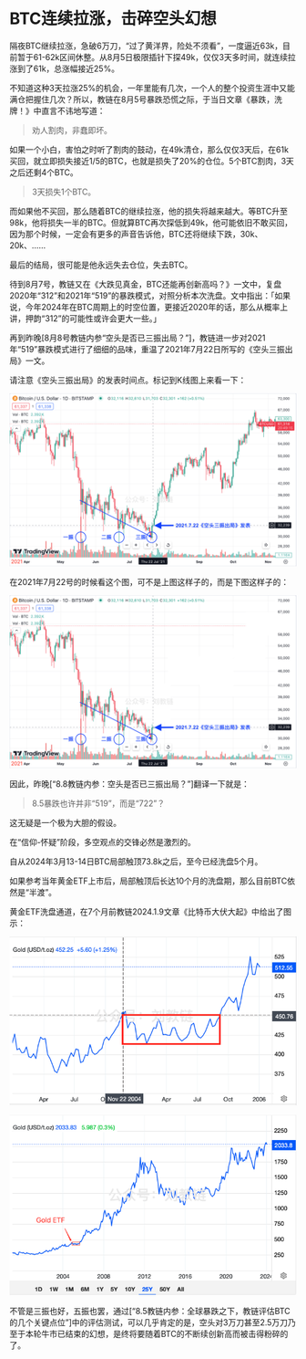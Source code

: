 # BTC连续拉涨，击碎空头幻想

隔夜BTC继续拉涨，急破6万刀，“过了黄洋界，险处不须看”，一度逼近63k，目前暂于61-62k区间休整。从8月5日极限插针下探49k，仅仅3天多时间，就连续拉涨到了61k，总涨幅接近25%。

不知道这种3天拉涨25%的机会，一年里能有几次，一个人的整个投资生涯中又能满仓把握住几次？所以，教链在8月5号暴跌恐慌之际，于当日文章《暴跌，洗牌！》中直言不讳地写道：

> 劝人割肉，非蠢即坏。

如果一个小白，害怕之时听了割肉的鼓动，在49k清仓，那么仅仅3天后，在61k买回，就立即损失接近1/5的BTC，也就是损失了20%的仓位。5个BTC割肉，3天之后还剩4个BTC。

> 3天损失1个BTC。

而如果他不买回，那么随着BTC的继续拉涨，他的损失将越来越大。等BTC升至98k，他将损失一半的BTC。但就算BTC再次探低到49k，他可能依旧不敢买回，因为那个时候，一定会有更多的声音告诉他，BTC还将继续下跌，30k、20k、……

最后的结局，很可能是他永远失去仓位，失去BTC。

待到8月7号，教链又在《大跌见真金，BTC还能再创新高吗？》一文中，复盘2020年“312”和2021年“519”的暴跌模式，对照分析本次洗盘。文中指出：「如果说，今年2024年在BTC周期上的时空位置，更接近2020年的话，那么从概率上讲，押韵“312”的可能性或许会更大一些。」

再到昨晚[8月8号教链内参“空头是否已三振出局？”]，教链进一步对2021年“519”暴跌模式进行了细细的品味，重温了2021年7月22日所写的《空头三振出局》一文。

请注意《空头三振出局》的发表时间点。标记到K线图上来看一下：

![](2024-08-09-A01.png)

在2021年7月22号的时候看这个图，可不是上图这样子的，而是下图这样子的：

![](2024-08-09-A02.png)

因此，昨晚[“8.8教链内参：空头是否已三振出局？”]翻译一下就是：

> 8.5暴跌也许并非“519”，而是“722”？

这无疑是一个极为大胆的假设。

在“信仰-怀疑”阶段，多空观点的交锋必然是激烈的。

自从2024年3月13-14日BTC局部触顶73.8k之后，至今已经洗盘5个月。

如果参考当年黄金ETF上市后，局部触顶后长达10个月的洗盘期，那么目前BTC依然是“半渡”。

黄金ETF洗盘通道，在7个月前教链2024.1.9文章《比特币大伏大起》中给出了图示：

![](2024-08-09-A03.png)

![](2024-08-09-A04.png)

不管是三振也好，五振也罢，通过[“8.5教链内参：全球暴跌之下，教链评估BTC的几个关键点位”]中的评估测试，可以几乎肯定的是，空头对3万刀甚至2.5万刀乃至于本轮牛市已结束的幻想，是终将要随着BTC的不断续创新高而被击得粉碎的了。
